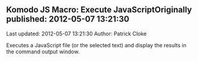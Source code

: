 ## Komodo JS Macro: Execute JavaScriptOriginally published: 2012-05-07 13:21:30 
Last updated: 2012-05-07 13:21:30 
Author: Patrick Cloke 
 
Executes a JavaScript file (or the selected text) and display the results in the command output window.
